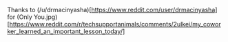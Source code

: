
Thanks to (/u/drmacinyasha)[https://www.reddit.com/user/drmacinyasha] for (Only You.jpg)[https://www.reddit.com/r/techsupportanimals/comments/2ulkei/my_coworker_learned_an_important_lesson_today/]
